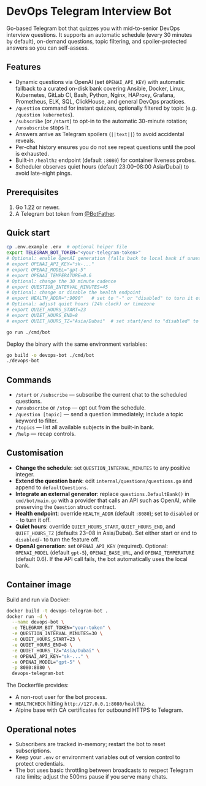 # DevOps Telegram Interview Bot

Go-based Telegram bot that quizzes you with mid-to-senior DevOps interview questions. It supports an automatic schedule (every 30 minutes by default), on-demand questions, topic filtering, and spoiler-protected answers so you can self-assess.

## Features
- Dynamic questions via OpenAI (set `OPENAI_API_KEY`) with automatic fallback to a curated on-disk bank covering Ansible, Docker, Linux, Kubernetes, GitLab CI, Bash, Python, Nginx, HAProxy, Grafana, Prometheus, ELK, SQL, ClickHouse, and general DevOps practices.
- `/question` command for instant quizzes, optionally filtered by topic (e.g. `/question kubernetes`).
- `/subscribe` (or `/start`) to opt-in to the automatic 30-minute rotation; `/unsubscribe` stops it.
- Answers arrive as Telegram spoilers (`||text||`) to avoid accidental reveals.
- Per-chat history ensures you do not see repeat questions until the pool is exhausted.
- Built-in `/healthz` endpoint (default `:8080`) for container liveness probes.
- Scheduler observes quiet hours (default 23:00–08:00 Asia/Dubai) to avoid late-night pings.

## Prerequisites
1. Go 1.22 or newer.
2. A Telegram bot token from [@BotFather](https://t.me/BotFather).

## Quick start
```bash
cp .env.example .env  # optional helper file
export TELEGRAM_BOT_TOKEN="<your-telegram-token>"
# Optional: enable OpenAI generation (falls back to local bank if unavailable)
# export OPENAI_API_KEY="sk-..."
# export OPENAI_MODEL="gpt-5"
# export OPENAI_TEMPERATURE=0.6
# Optional: change the 30 minute cadence
# export QUESTION_INTERVAL_MINUTES=45
# Optional: change or disable the health endpoint
# export HEALTH_ADDR=":9090"   # set to "-" or "disabled" to turn it off
# Optional: adjust quiet hours (24h clock) or timezone
# export QUIET_HOURS_START=23
# export QUIET_HOURS_END=8
# export QUIET_HOURS_TZ="Asia/Dubai"  # set start/end to "disabled" to switch off

go run ./cmd/bot
```

Deploy the binary with the same environment variables:
```bash
go build -o devops-bot ./cmd/bot
./devops-bot
```

## Commands
- `/start` or `/subscribe` &mdash; subscribe the current chat to the scheduled questions.
- `/unsubscribe` or `/stop` &mdash; opt out from the schedule.
- `/question [topic]` &mdash; send a question immediately; include a topic keyword to filter.
- `/topics` &mdash; list all available subjects in the built-in bank.
- `/help` &mdash; recap controls.

## Customisation
- **Change the schedule**: set `QUESTION_INTERVAL_MINUTES` to any positive integer.
- **Extend the question bank**: edit `internal/questions/questions.go` and append to `defaultQuestions`.
- **Integrate an external generator**: replace `questions.DefaultBank()` in `cmd/bot/main.go` with a provider that calls an API such as OpenAI, while preserving the `Question` struct contract.
- **Health endpoint**: override `HEALTH_ADDR` (default `:8080`); set to `disabled` or `-` to turn it off.
- **Quiet hours**: override `QUIET_HOURS_START`, `QUIET_HOURS_END`, and `QUIET_HOURS_TZ` (defaults 23–08 in Asia/Dubai). Set either start or end to `disabled`/`-` to turn the feature off.
- **OpenAI generation**: set `OPENAI_API_KEY` (required). Optional: `OPENAI_MODEL` (default `gpt-5`), `OPENAI_BASE_URL`, and `OPENAI_TEMPERATURE` (default 0.6). If the API call fails, the bot automatically uses the local bank.

## Container image
Build and run via Docker:
```bash
docker build -t devops-telegram-bot .
docker run -d \
  --name devops-bot \
  -e TELEGRAM_BOT_TOKEN="your-token" \
  -e QUESTION_INTERVAL_MINUTES=30 \
  -e QUIET_HOURS_START=23 \
  -e QUIET_HOURS_END=8 \
  -e QUIET_HOURS_TZ="Asia/Dubai" \
  -e OPENAI_API_KEY="sk-..." \
  -e OPENAI_MODEL="gpt-5" \
  -p 8080:8080 \
  devops-telegram-bot
```

The Dockerfile provides:
- A non-root user for the bot process.
- `HEALTHCHECK` hitting `http://127.0.0.1:8080/healthz`.
- Alpine base with CA certificates for outbound HTTPS to Telegram.

## Operational notes
- Subscribers are tracked in-memory; restart the bot to reset subscriptions.
- Keep your `.env` or environment variables out of version control to protect credentials.
- The bot uses basic throttling between broadcasts to respect Telegram rate limits; adjust the 500ms pause if you serve many chats.
